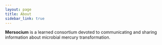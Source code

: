 ```yaml
---
layout: page
title: About
sidebar_link: true
---
```


**Mersocium** is a learned consortium devoted to communicating and sharing information about microbial mercury transformation.